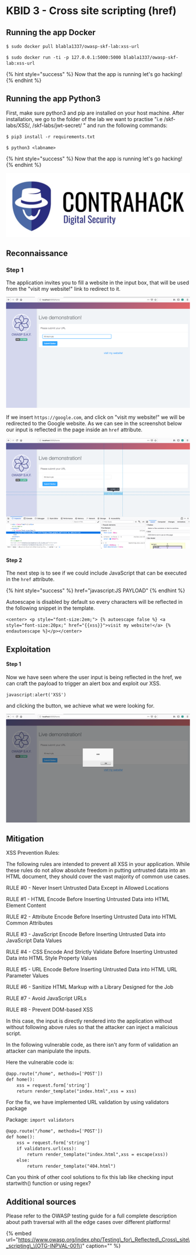 # KBID 3 - Cross site scripting \(href\)

## Running the app Docker

```text
$ sudo docker pull blabla1337/owasp-skf-lab:xss-url
```

```text
$ sudo docker run -ti -p 127.0.0.1:5000:5000 blabla1337/owasp-skf-lab:xss-url
```

{% hint style="success" %}
Now that the app is running let's go hacking!
{% endhint %}

## Running the app Python3

First, make sure python3 and pip are installed on your host machine.
After installation, we go to the folder of the lab we want to practise
"i.e /skf-labs/XSS/, /skf-labs/jwt-secret/ " and run the following commands:

```
$ pip3 install -r requirements.txt
```

```
$ python3 <labname>
```

{% hint style="success" %}
 Now that the app is running let's go hacking!
{% endhint %}


![Docker image and write-up thanks to Contrahack.io !](.gitbook/assets/screen-shot-2019-03-04-at-21.33.32.png)

## Reconnaissance

### Step 1

The application invites you to fill a website in the input box, that will be used from the "visit my website!" link to redirect to it.

![](.gitbook/assets/xss-href-1.png)

If we insert `https://google.com`, and click on "visit my website!" we will be redirected to the Google website. As we can see in the screenshot below our input is reflected in the page inside an `href` attribute.

![](.gitbook/assets/xss-href-2.png)

#### Step 2

The next step is to see if we could include JavaScript that can be executed in the `href` attribute.

{% hint style="success" %}
href="javascript:JS PAYLOAD"
{% endhint %}

Autoescape is disabled by default so every characters will be reflected in the following snippet in the template.

```markup
<center> <p style="font-size:2em;"> {% autoescape false %} <a style="font-size:20px;" href="{{xss}}">visit my website!</a> {% endautoescape %}</p></center>
```

## Exploitation

#### Step 1

Now we have seen where the user input is being reflected in the href, we can craft the payload to trigger an alert box and exploit our XSS.

```markup
javascript:alert('XSS')
```

and clicking the button, we achieve what we were looking for.

![](.gitbook/assets/xss-href-3.png)


## Mitigation
XSS Prevention Rules:

The following rules are intended to prevent all XSS in your application. While these rules do not allow absolute freedom in putting untrusted data into an HTML document, they should cover the vast majority of common use cases.

RULE #0 - Never Insert Untrusted Data Except in Allowed Locations

RULE #1 - HTML Encode Before Inserting Untrusted Data into HTML Element Content

RULE #2 - Attribute Encode Before Inserting Untrusted Data into HTML Common Attributes

RULE #3 - JavaScript Encode Before Inserting Untrusted Data into JavaScript Data Values

RULE #4 - CSS Encode And Strictly Validate Before Inserting Untrusted Data into HTML Style Property Values

RULE #5 - URL Encode Before Inserting Untrusted Data into HTML URL Parameter Values

RULE #6 - Sanitize HTML Markup with a Library Designed for the Job

RULE #7 - Avoid JavaScript URLs

RULE #8 - Prevent DOM-based XSS

In this case, the input is directly rendered into the application without without following above rules so that the attacker can inject a malicious script.

In the following vulnerable code, as there isn't any form of validation an attacker can manipulate the inputs.

Here the vulnerable code is:
```
@app.route("/home", methods=['POST'])
def home():
    xss = request.form['string']
    return render_template("index.html",xss = xss)
```

For the fix, we have implemented URL validation by using validators package

Package: `import validators`

```
@app.route("/home", methods=['POST'])
def home():
    xss = request.form['string']
    if validators.url(xss):
        return render_template("index.html",xss = escape(xss))
    else:
        return render_template("404.html")
```

Can you think of other cool solutions to fix this lab like checking input startwith() function or using regex?



## Additional sources

Please refer to the OWASP testing guide for a full complete description about path traversal with all the edge cases over different platforms!

{% embed url="https://www.owasp.org/index.php/Testing\_for\_Reflected\_Cross\_site\_scripting\_\(OTG-INPVAL-001\)" caption="" %}
